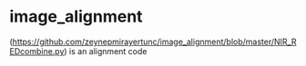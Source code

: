 # image_alignment
(https://github.com/zeynepmirayertunc/image_alignment/blob/master/NIR_REDcombine.py) is an alignment code
